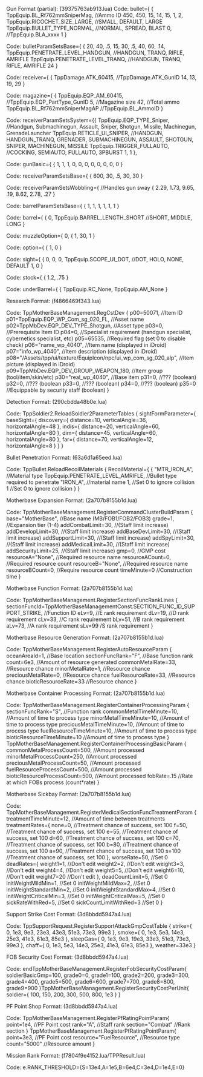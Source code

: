 Gun Format (partial): (39375763ab913.lua) 
Code:
   bullet={ 
      { 
         TppEquip.BL_Rf762mmSniperMag, //Ammo ID 
         450, 
         450, 
         15, 
         14, 
         15, 
         1, 
         2, 
         TppEquip.RICOCHET_SIZE_LARGE, //SMALL, DEFAULT, LARGE 
         TppEquip.BULLET_TYPE_NORMAL, //NORMAL, SPREAD, BLAST 
         0, //TppEquip.BLA_xxxx 
         1 
      }

Code:
   bulletParamSetsBase={ 
      { 
         20, 
         40, 
         .5, 
         15, 
         30, 
         .5, 
         40, 
         60, 
         .14, 
         TppEquip.PENETRATE_LEVEL_HANDGUN, //HANDGUN, TRANQ, RIFLE, AMRIFLE 
         TppEquip.PENETRATE_LEVEL_TRANQ, //HANDGUN, TRANQ, RIFLE, AMRIFLE 
         24 
      }

Code:
   receiver={ 
      { 
         TppDamage.ATK_60415, //TppDamage.ATK_GunID 
         14, 
         13, 
         19, 
         29 
      }

Code:
   magazine={ 
      { 
         TppEquip.EQP_AM_60415, //TppEquip.EQP_PartType_GunID 
         5, //Magazine size 
         42, //Total ammo 
         TppEquip.BL_Rf762mmSniperMagAP //TppEquip.BL_AmmoID 
      }

Code:
   receiverParamSetsSystem={{ 
         TppEquip.EQP_TYPE_Sniper, //Handgun, Submachinegun, Assault, Sniper, Shotgun, Missile, Machinegun, GrenadeLauncher 
         TppEquip.RETICLE_UI_SNIPER, //HANDGUN, HANDGUN_TRANQ, GRENADER, SUBMACHINEGUN, ASSAULT, SHOTGUN, SNIPER, MACHINEGUN, MISSILE 
         TppEquip.TRIGGER_FULLAUTO, //COCKING, SEMIAUTO, FULLAUTO, 3PBURST 
         1, 
         1 
      },

Code:
   gunBasic={ 
      { 
         1, 
         1, 
         1, 
         0, 
         0, 
         0, 
         0, 
         0, 
         0, 
         0, 
         0 
      }

Code:
   receiverParamSetsBase={ 
      { 
         600, 
         30, 
         .5, 
         30, 
         30 
      }

Code:
   receiverParamSetsWobbling={ //Handles gun sway 
      { 
         2.29, 
         1.73, 
         9.65, 
         .19, 
         8.62, 
         2.78, 
         .27 
      }

Code:
   barrelParamSetsBase={ 
      { 
         1, 
         1, 
         1, 
         1, 
         1, 
         1 
      }

Code:
   barrel={ 
      { 
         0, 
         TppEquip.BARREL_LENGTH_SHORT //SHORT, MIDDLE, LONG 
      }

Code:
   muzzleOption={ 
      0, 
      { 
         1, 
         30, 
         1 
      }

Code:
   option={ 
      { 
         1, 
         0 
      }

Code:
   sight={ 
      { 
         0, 
         0, 
         0, 
         TppEquip.SCOPE_UI_DOT, //DOT, HOLO, NONE, DEFAULT 
         1, 
         0 
      }

Code:
   stock={ 
      { 
         1.2, 
         .75 
      }

Code:
   underBarrel={ 
      { 
         TppEquip.RC_None, 
         TppEquip.AM_None 
      }


Research Format: (f4866469f343.lua) 

Code:
TppMotherBaseManagement.RegCstDev 
{ 
   p00=50071, //Item ID 
   p01=TppEquip.EQP_WP_Com_sg_020_FL, //Asset name 
   p02=TppMbDev.EQP_DEV_TYPE_Shotgun, //Asset type 
   p03=0, //Prerequisite Item ID 
   p04=0, //Specialist requirement (handgun specialist, cybernetics specialist, etc) 
   p05=65535, //Required flag (set 0 to disable check) 
   p06="name_wp_4040", //Item name (displayed in iDroid) 
   p07="info_wp_4040", //Item description (displayed in iDroid) 
   p08="/Assets/tpp/ui/texture/EquipIcon/npc/ui_wp_com_sg_020_alp", //Item picture (displayed in iDroid) 
   p09=TppMbDev.EQP_DEV_GROUP_WEAPON_180, //Item group (tool/item/skin/etc) 
   p30="real_wp_4040", //Base item 
   p31=0, //??? (boolean) 
   p32=0, //??? (boolean 
   p33=0, //??? (boolean) 
   p34=0, //??? (boolean) 
   p35=0 //Equippable by security staff (boolean) 
}


Detection Format: (290cbdda48b0e.lua) 

Code:
TppSoldier2.ReloadSoldier2ParameterTables 
{ 
   sightFormParameter={ 
      baseSight={ 
         discovery={ 
            distance=10, 
            verticalAngle=36, 
            horizontalAngle=48 
         }, 
         indis={ 
            distance=20, 
            verticalAngle=60, 
            horizontalAngle=80 
         }, 
         dim={ 
            distance=45, 
            verticalAngle=60, 
            horizontalAngle=80 
         }, 
         far={ 
            distance=70, 
            verticalAngle=12, 
            horizontalAngle=8 
         } 
      } 
}


Bullet Penetration Format: (63a6d1a65eed.lua) 

Code:
TppBullet.ReloadRecoilMaterials 
{ 
   RecoilMaterial={ 
      { 
         "MTR_IRON_A", //Material type 
         TppEquip.PENETRATE_LEVEL_AMRIFLE, //Bullet type required to penetrate 
         "IRON_A", //material name 
         1, //Set 0 to ignore collision 
         1 //Set 0 to ignore collision 
      } 
}


Motherbase Expansion Format: (2a707b8155b1d.lua) 

Code:
TppMotherBaseManagement.RegisterCommandClusterBuildParam 
{ 
   base="MotherBase", //Base name (MB/FOB1/FOB2/FOB3) 
   grade=1, //Expansion tier (1-4) 
   addCombatLimit=30, //(Staff limit increase) 
   addDevelopLimit=30, //(Staff limit increase) 
   addBaseDevLimit=30, //(Staff limit increase) 
   addSupportLimit=30, //(Staff limit increase) 
   addSpyLimit=30, //(Staff limit increase) 
   addMedicalLimit=30, //(Staff limit increase) 
   addSecurityLimit=25, //(Staff limit increase) 
   gmp=0, //GMP cost 
   resourceA="None", //Required resource name 
   resourceACount=0, //Required resource count 
   resourceB="None", //Required resource name 
   resourceBCount=0, //Require resource count 
   timeMinute=0 //Construction time 
}


Motherbase Function Format: (2a707b8155b1d.lua) 

Code:
TppMotherBaseManagement.RegisterSectionFuncRankLines 
{ 
   sectionFuncId=TppMotherBaseManagementConst.SECTION_FUNC_ID_SUPPORT_STRIKE, //Function ID 
   eLv=9, //E rank requirement 
   dLv=19, //D rank requirement 
   cLv=33, //C rank requirement 
   bLv=51, //B rank requirement 
   aLv=73, //A rank requirement 
   sLv=99 /S rank requirement 
}


Motherbase Resource Generation Format: (2a707b8155b1d.lua) 

Code:
TppMotherBaseManagement.RegisterAutoResourceParam 
{ 
   oceanAreaId=1, //Base location 
   sectionFuncRank="F", //Base function rank 
   count=6e3, //Amount of resource generated 
   commonMetalRate=33, //Resource chance 
   minorMetalRate=1, //Resource chance 
   preciousMetalRate=0, //Resource chance 
   fuelResourceRate=33, //Resource chance 
   bioticResourceRate=33 //Resource chance 
}


Motherbase Container Processing Format: (2a707b8155b1d.lua) 

Code:
TppMotherBaseManagement.RegisterContainerProcessingParam 
{ 
   sectionFuncRank="S", //Function rank 
   commonMetalTimeMinute=10, //Amount of time to process type 
   minorMetalTimeMinute=10, //Amount of time to process type 
   preciousMetalTimeMinute=10, //Amount of time to process type 
   fuelResourceTimeMinute=10, //Amount of time to process type 
   bioticResourceTimeMinute=10 //Amount of time to process type 
} 
TppMotherBaseManagement.RegisterContainerProcessingBasicParam 
{ 
   commonMetalProcessCount=500, //Amount processed 
   minorMetalProcessCount=250, //Amount processed 
   preciousMetalProcessCount=50, //Amount processed 
   fuelResourceProcessCount=500, //Amount processed 
   bioticResourceProcessCount=500, //Amount processed 
   fobRate=.15 //Rate at which FOBs process (count*rate) 
}


Motherbase Sickbay Format: (2a707b8155b1d.lua) 

Code:
TppMotherBaseManagement.RegisterMedicalSectionFuncTreatmentParam 
{ 
   treatmentTimeMinute=12, //Amount of time between treatments 
   treatmentRates={ 
      none=0, //Treatment chance of success, set 100 
      f=50, //Treatment chance of success, set 100 
      e=55, //Treatment chance of success, set 100 
      d=60, //Treatment chance of success, set 100 
      c=70, //Treatment chance of success, set 100 
      b=80, //Treatment chance of success, set 100 
      a=90, //Treatment chance of success, set 100 
      s=100 //Treatment chance of success, set 100 
   }, 
   worseRate=50, //Set 0 
   deadRates={ 
      weight1=1, //Don't edit 
      weight2=2, //Don't edit 
      weight3=3, //Don't edit 
      weight4=4, //Don't edit 
      weight5=5, //Don't edit 
      weight6=10, //Don't edit 
      weight7=20 //Don't edit 
   }, 
   deadCountLimit=5, //Set 0 
   initWeightMildMin=1, //Set 0 
   initWeightMildMax=2, //Set 0 
   initWeightStandardMin=2, //Set 0 
   initWeightStandardMax=4, //Set 0 
   initWeightCriticalMin=3, //Set 0 
   initWeightCriticalMax=5, //Set 0 
   sickRateWithRed=5, //Set 0 
   sickCountLimitWithRed=3 //Set 0 
}


Support Strike Cost Format: (3d8bbdd5947a4.lua) 

Code:
TppSupportRequest.RegisterSupportAttackGmpCostTable 
{ 
   strike={ 
      0, 
      1e3, 
      9e3, 
      23e3, 
      43e3, 
      51e3, 
      73e3, 
      99e3 
   }, 
   smoke={ 
      0, 
      1e3, 
      5e3, 
      14e3, 
      25e3, 
      41e3, 
      61e3, 
      85e3 
   }, 
   sleepGas={ 
      0, 
      1e3, 
      9e3, 
      19e3, 
      33e3, 
      51e3, 
      73e3, 
      99e3 
   }, 
   chaff={ 
      0, 
      1e3, 
      5e3, 
      14e3, 
      25e3, 
      41e3, 
      61e3, 
      85e3 
   }, 
   weather=33e3 
}


FOB Security Cost Format: (3d8bbdd5947a4.lua) 

Code:
endTppMotherBaseManagement.RegisterFobSecurityCostParam{ 
   soldierBasicGmp=100, 
   grade0=0, 
   grade1=100, 
   grade2=200, 
   grade3=300, 
   grade4=400, 
   grade5=500, 
   grade6=600, 
   grade7=700, 
   grade8=800, 
   grade9=900 
}TppMotherBaseManagement.RegisterSecurityCostPerUnit{ 
   soldier={ 
      100, 
      150, 
      200, 
      300, 
      500, 
      800, 
      1e3 
   } 
}


PF Point Shop Format: (3d8bbdd5947a4.lua) 

Code:
TppMotherBaseManagement.RegisterPfRatingPointParam{ 
   point=1e4, //PF Point cost 
   rank="A", //Staff rank 
   section="Combat" //Rank section 
} 
TppMotherBaseManagement.RegisterPfRatingPointParam{ 
   point=3e3, //PF Point cost 
   resource="FuelResource", //Resource type 
   count="5000" //Resource amount 
}


Mission Rank Format: (f7804f9e4152.lua/TPPResult.lua)

Code:
e.RANK_THRESHOLD={S=13e4,A=1e5,B=6e4,C=3e4,D=1e4,E=0}